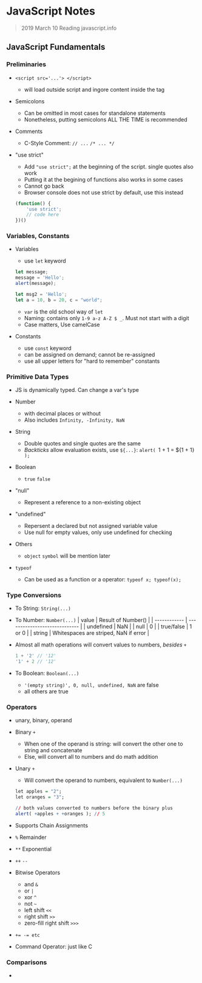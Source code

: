 JavaScript Notes
================

> 2019 March 10
> Reading javascript.info

## JavaScript Fundamentals

### Preliminaries
- `<script src='...'> </script>`
    - will load outside script and ingore content inside the tag

- Semicolons
    - Can be omitted in most cases for standalone statements
    - Nonetheless, putting semicolons ALL THE TIME is recommended

- Comments
    - C-Style Comment: `// ...` `/* ... */`

- "use strict"
    - Add `"use strict";` at the beginning of the script. single quotes also work
    - Putting it at the begining of functions also works in some cases
    - Cannot go back
    - Browser console does not use strict by default, use this instead
    ```js
    (function() {
        'use strict';
        // code here
    })()
    ```

### Variables, Constants
- Variables
    - use `let` keyword
    ```js
    let message;
    message = 'Hello';
    alert(message);

    let msg2 = 'Hello';
    let a = 10, b = 20, c = "world";
    ```
    - `var` is the old school way of `let`
    - Naming: contains only `1-9 a-z A-Z $ _`. Must not start with a digit
    - Case matters, Use camelCase

- Constants
    - use `const` keyword
    - can be assigned on demand; cannot be re-assigned
    - use all upper letters for "hard to remember" constants

### Primitive Data Types
- JS is dynamically typed. Can change a var's type
- Number
    - with decimal places or without
    - Also includes `Infinity, -Infinity, NaN`
- String
    - Double quotes and single quotes are the same
    - *Backticks* allow evaluation exists, use `${...}`: `alert( `1 + 1 = ${1 + 1}` );`
- Boolean
    - `true` `false`
- "null"
    - Represent a reference to a non-existing object
- "undefined"
    - Repersent a declared but not assigned variable value
    - Use null for empty values, only use undefined for checking
- Others
    - `object` `symbol` will be mention later

- `typeof`
    - Can be used as a function or a operator: `typeof x; typeof(x);`

### Type Conversions
- To String: `String(...)`
- To Number: `Number(...)`
    | value        | Result of Number()            |
    | ------------ | ----------------------------- |
    | undefined    | NaN                           |
    | null         | 0                             |
    | true/false   | 1 or 0                        |
    | string       | Whitespaces are striped, NaN if error |

- Almost all math operations will convert values to numbers, *besides* `+`
    ```js
    1 + '2' // '12'
    '1' + 2 // '12'
    ```
- To Boolean: `Boolean(...)`
    - `'(empty string)', 0, null, undefined, NaN` are false
    - all others are true

### Operators
- unary, binary, operand
- Binary `+`
    - When one of the operand is string: will convert the other one to string and concatenate
    - Else, will convert all to numbers and do math addition
- Unary `+`
    - Will convert the operand to numbers, equivalent to `Number(...)`
    ```r
    let apples = "2";
    let oranges = "3";

    // both values converted to numbers before the binary plus
    alert( +apples + +oranges ); // 5
    ```

- Supports Chain Assignments

- `%` Remainder
- `**` Exponential
- `++` `--`

- Bitwise Operators
    - and `&`
    - or `|`
    - xor `^`
    - not `~`
    - left shift `<<`
    - right shift `>>`
    - zero-fill right shift `>>>`

- `+= -= etc`
- Command Operator: just like C

### Comparisons
- 
